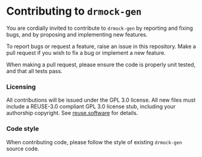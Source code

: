 <!--
SPDX-FileCopyrightText: 2021 Malte Kliemann, Ole Kliemann

SPDX-License-Identifier: GPL-3.0-or-later
-->


# Contributing to `drmock-gen`

You are cordially invited to contribute to `drmock-gen` by reporting and
fixing bugs, and by proposing and implementing new features. 

To report bugs or request a feature, raise an issue in this repository.
Make a pull request if you wish to fix a bug or implement a new feature.

When making a pull request, please ensure the code is properly unit
tested, and that all tests pass.


### Licensing

All contributions will be issued under the GPL 3.0 license. All new
files must include a REUSE-3.0 compliant GPL 3.0 license stub, including your authorship
copyright. See [reuse.software](reuse.software) for details.


### Code style

When contributing code, please follow the style of existing `drmock-gen`
source code.
